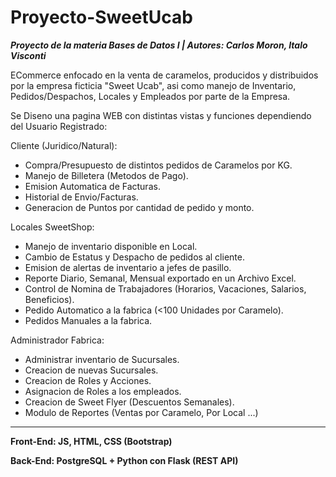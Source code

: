 # Proyecto-SweetUcab

***Proyecto de la materia Bases de Datos I |
Autores: Carlos Moron, Italo Visconti***

ECommerce enfocado en la venta de caramelos, producidos y distribuidos por la empresa ficticia "Sweet Ucab", asi como manejo de Inventario, Pedidos/Despachos, Locales y Empleados por parte de la Empresa.

Se Diseno una pagina WEB con distintas vistas y funciones dependiendo del Usuario Registrado:

Cliente (Juridico/Natural):
- Compra/Presupuesto de distintos pedidos de Caramelos por KG.
- Manejo de Billetera (Metodos de Pago).
- Emision Automatica de Facturas.
- Historial de Envio/Facturas.
- Generacion de Puntos por cantidad de pedido y monto.

Locales SweetShop:
- Manejo de inventario disponible en Local.
- Cambio de Estatus y Despacho de pedidos al cliente.
- Emision de alertas de inventario a jefes de pasillo.
- Reporte Diario, Semanal, Mensual exportado en un Archivo Excel.
- Control de Nomina de Trabajadores (Horarios, Vacaciones, Salarios, Beneficios).
- Pedido Automatico a la fabrica (<100 Unidades por Caramelo).
- Pedidos Manuales a la fabrica.

Administrador Fabrica:
- Administrar inventario de Sucursales.
- Creacion de nuevas Sucursales.
- Creacion de Roles y Acciones.
- Asignacion de Roles a los empleados.
- Creacion de Sweet Flyer (Descuentos Semanales).
- Modulo de Reportes (Ventas por Caramelo, Por Local ...)

----------------------------------------

**Front-End: JS, HTML, CSS (Bootstrap)**

**Back-End: PostgreSQL + Python con Flask (REST API)**


